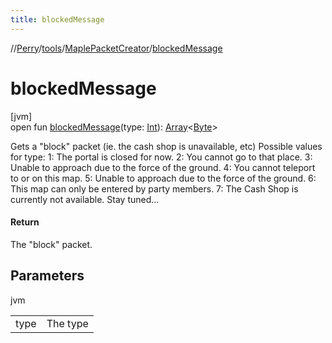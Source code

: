 ```yaml
---
title: blockedMessage
---
```

//[Perry](../../../index.html)/[tools](../index.html)/[MaplePacketCreator](index.html)/[blockedMessage](blocked-message.html)



# blockedMessage



[jvm]\
open fun [blockedMessage](blocked-message.html)(type: [Int](https://kotlinlang.org/api/latest/jvm/stdlib/kotlin/-int/index.html)): [Array](https://kotlinlang.org/api/latest/jvm/stdlib/kotlin/-array/index.html)<[Byte](https://kotlinlang.org/api/latest/jvm/stdlib/kotlin/-byte/index.html)>



Gets a "block" packet (ie. the cash shop is unavailable, etc) Possible values for type: 1: The portal is closed for now. 2: You cannot go to that place. 3: Unable to approach due to the force of the ground. 4: You cannot teleport to or on this map. 5: Unable to approach due to the force of the ground. 6: This map can only be entered by party members. 7: The Cash Shop is currently not available. Stay tuned...



#### Return



The "block" packet.



## Parameters


jvm

| | |
|---|---|
| type | The type |




